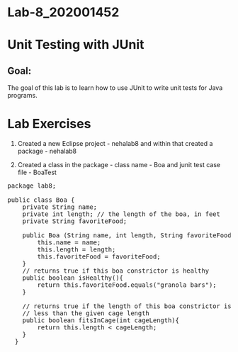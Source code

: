 # Lab-8_202001452

# Unit Testing with JUnit

## Goal:
The goal of this lab is to learn how to use JUnit to write unit tests for Java programs.

# Lab Exercises

1. Created a new Eclipse project - nehalab8 and within that created a package - nehalab8

2. Created a class in the package - class name - Boa and junit test case file - BoaTest

<pre>
package lab8;

public class Boa {
	private String name;
	private int length; // the length of the boa, in feet
	private String favoriteFood;
	
	public Boa (String name, int length, String favoriteFood){
		this.name = name;
		this.length = length;
		this.favoriteFood = favoriteFood;
	}
	// returns true if this boa constrictor is healthy
	public boolean isHealthy(){
		return this.favoriteFood.equals("granola bars");
	}
	
	// returns true if the length of this boa constrictor is
	// less than the given cage length
	public boolean fitsInCage(int cageLength){
		return this.length < cageLength;
	}
  }
</pre>

